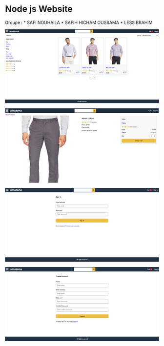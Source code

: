 #  Node js  Website <br>
Groupe : * SAFI NOUHAILA * SAFIH HICHAM OUSSAMA * LESS BRAHIM <br>

![](https://github.com/lessbrahim/nodjs-projet/blob/main/screenshots/home.png)

![](https://github.com/lessbrahim/nodjs-projet/blob/main/screenshots/cart.png)

![](https://github.com/lessbrahim/nodjs-projet/blob/main/screenshots/signin.png)

![](https://github.com/lessbrahim/nodjs-projet/blob/main/screenshots/signup.png)

